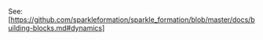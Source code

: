 See: [https://github.com/sparkleformation/sparkle_formation/blob/master/docs/building-blocks.md#dynamics]
